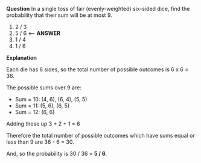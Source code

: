 **Question**
In a single toss of fair (evenly-weighted) six-sided dice, find the probability that their sum will be at most 9.

1. 2 / 3
2. 5 / 6 <-- **ANSWER**
3. 1 / 4
4. 1 / 6

**Explanation**

Each die has 6 sides, so the total number of possible outcomes is 6 x 6 = 36.

The possible sums over 9 are:

- Sum = 10: (4, 6), (6, 4), (5, 5)
- Sum = 11: (5, 6), (6, 5)
- Sum = 12: (6, 6)

Adding these up 3 + 2 + 1 = 6

Therefore the total number of possible outcomes which have sums equal or less than 9 are 36 - 6 = 30.

And, so the probability is 30 / 36 = **5 / 6**.
